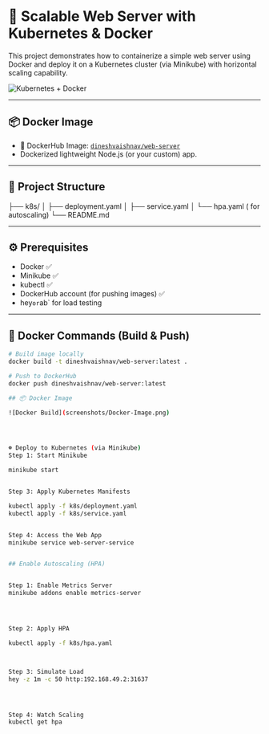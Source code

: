 # 🚀 Scalable Web Server with Kubernetes & Docker

This project demonstrates how to containerize a simple web server using Docker and deploy it on a Kubernetes cluster (via Minikube) with horizontal scaling capability.

![Kubernetes + Docker](https://raw.githubusercontent.com/kubernetes/website/main/content/en/images/logo/kubernetes-horizontal-color.png)

---

## 📦 Docker Image

- 🐳 DockerHub Image: [`dineshvaishnav/web-server`](https://hub.docker.com/r/dineshvaishnav/web-server)
- Dockerized lightweight Node.js (or your custom) app.

---

## 🧱 Project Structure

├── k8s/
│ ├── deployment.yaml
│ ├── service.yaml
│ └── hpa.yaml ( for autoscaling)
└── README.md

---

## ⚙️ Prerequisites

- Docker ✅
- Minikube ✅
- kubectl ✅
- DockerHub account (for pushing images) ✅
- hey` or `ab` for load testing


---

## 🐳 Docker Commands (Build & Push)

```bash
# Build image locally
docker build -t dineshvaishnav/web-server:latest .

# Push to DockerHub
docker push dineshvaishnav/web-server:latest

## 📦 Docker Image

![Docker Build](screenshots/Docker-Image.png)




☸️ Deploy to Kubernetes (via Minikube)
Step 1: Start Minikube

minikube start


Step 3: Apply Kubernetes Manifests

kubectl apply -f k8s/deployment.yaml
kubectl apply -f k8s/service.yaml


Step 4: Access the Web App
minikube service web-server-service


## Enable Autoscaling (HPA)


Step 1: Enable Metrics Server
minikube addons enable metrics-server




Step 2: Apply HPA

kubectl apply -f k8s/hpa.yaml



Step 3: Simulate Load
hey -z 1m -c 50 http:192.168.49.2:31637




Step 4: Watch Scaling
kubectl get hpa





